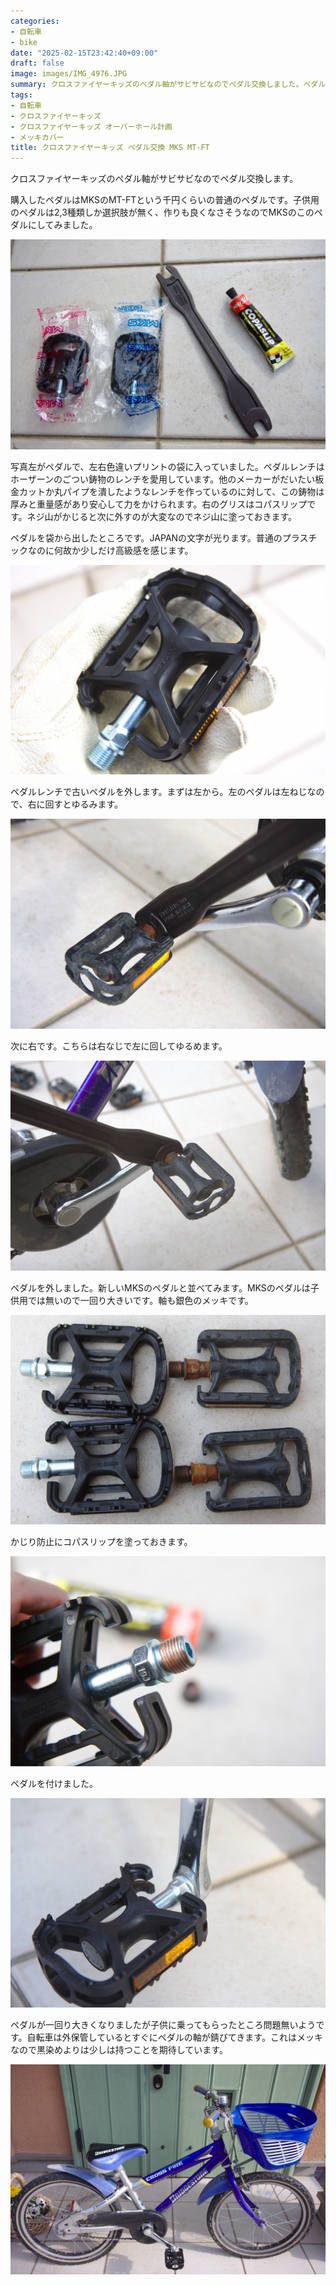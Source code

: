 ```yaml
---
categories:
- 自転車
- bike
date: "2025-02-15T23:42:40+09:00"
draft: false
image: images/IMG_4976.JPG
summary: クロスファイヤーキッズのペダル軸がサビサビなのでペダル交換しました。ペダルの老舗メーカー、三ヶ島製作所のペダルを購入し、交換しました。
tags:
- 自転車
- クロスファイヤーキッズ
- クロスファイヤーキッズ オーバーホール計画
- メッキカバー
title: クロスファイヤーキッズ ペダル交換 MKS MT-FT
---
```


クロスファイヤーキッズのペダル軸がサビサビなのでペダル交換します。

購入したペダルはMKSのMT-FTという千円くらいの普通のペダルです。子供用のペダルは2,3種類しか選択肢が無く、作りも良くなさそうなのでMKSのこのペダルにしてみました。

![MKS MT-FTとペダルレンチ、グリス](./images/IMG_4993.jpg)

写真左がペダルで、左右色違いプリントの袋に入っていました。ペダルレンチはホーザーンのごつい鋳物のレンチを愛用しています。他のメーカーがだいたい板金カットか丸パイプを潰したようなレンチを作っているのに対して、この鋳物は厚みと重量感があり安心して力をかけられます。右のグリスはコパスリップです。ネジ山がかじると次に外すのが大変なのでネジ山に塗っておきます。

ペダルを袋から出したところです。JAPANの文字が光ります。普通のプラスチックなのに何故か少しだけ高級感を感じます。

![MKS MT-FT](./images/IMG_4995.jpg)

ペダルレンチで古いペダルを外します。まずは左から。左のペダルは左ねじなので、右に回すとゆるみます。

![ペダルレンチでペダルを外す](./images/IMG_4998.jpg)

次に右です。こちらは右なじで左に回してゆるめます。

![右側のペダルを外す](./images/IMG_4999.jpg)

ペダルを外しました。新しいMKSのペダルと並べてみます。MKSのペダルは子供用では無いので一回り大きいです。軸も銀色のメッキです。

![新しいペダルと外したペダル](./images/IMG_5000.jpg)

かじり防止にコパスリップを塗っておきます。

![ペダルのねじ部にコパスリップを塗る](./images/IMG_5001.jpg)

ペダルを付けました。

![ペダル取付け後](./images/IMG_5002.jpg)

ペダルが一回り大きくなりましたが子供に乗ってもらったところ問題無いようです。自転車は外保管しているとすぐにペダルの軸が錆びてきます。これはメッキなので黒染めよりは少しは持つことを期待しています。

![ペダル交換後のクロスファイヤーキッズ](./images/IMG_5004.jpg)
